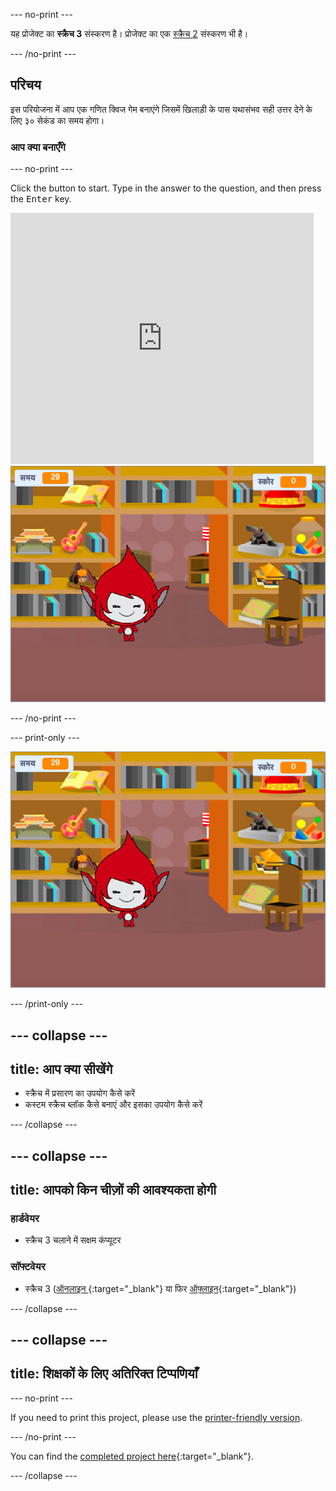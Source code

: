\--- no-print \---

यह प्रोजेक्ट का **स्क्रैच 3** संस्करण है। प्रोजेक्ट का एक [स्क्रैच 2](https://projects.raspberrypi.org/en/projects/brain-game-scratch2) संस्करण भी है।

\--- /no-print \---

## परिचय

इस परियोजना में आप एक गणित क्विज गेम बनाएंगे जिसमें खिलाड़ी के पास यथासंभव सही उत्तर देने के लिए ३० सेकंड का समय होगा।

### आप क्या बनाएँगे

\--- no-print \---

Click the button to start. Type in the answer to the question, and then press the <kbd>Enter</kbd> key.

<div class="scratch-preview">
  <iframe allowtransparency="true" width="485" height="402" src="https://scratch.mit.edu/projects/embed/250234955/?autostart=false" frameborder="0" scrolling="no"></iframe>
  <img src="images/brain-final.png">
</div>

\--- /no-print \---

\--- print-only \---

![Brain Game](images/brain-final.png)

\--- /print-only \---

## \--- collapse \---

## title: आप क्या सीखेंगे

+ स्क्रैच में प्रसारण का उपयोग कैसे करें
+ कस्टम स्क्रैच ब्लॉक कैसे बनाएं और इसका उपयोग कैसे करें

\--- /collapse \---

## \--- collapse \---

## title: आपको किन चीज़ों की आवश्यकता होगी

### हार्डवेयर

+ स्क्रैच 3 चलाने में सक्षम कंप्यूटर

### सॉफ्टवेयर

+ स्क्रैच 3 ([ऑनलाइन ](http://rpf.io/scratchon){:target="_blank"} या फिर [ऑफ़्लाइन](http://rpf.io/scratchoff){:target="_blank"})

\--- /collapse \---

## \--- collapse \---

## title: शिक्षकों के लिए अतिरिक्त टिप्पणियाँ

\--- no-print \---

If you need to print this project, please use the [printer-friendly version](https://projects.raspberrypi.org/en/projects/brain-game/print).

\--- /no-print \---

You can find the [completed project here](http://rpf.io/p/en/brain-game-get){:target="_blank"}.

\--- /collapse \---